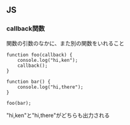 ## JS
### callback関数
関数の引数のなかに、また別の関数をいれること
```
function foo(callback) {
    console.log("hi,ken");
    callback();
}

function bar() {
    console.log("hi,there");
}

foo(bar);
```
"hi,ken"と"hi,there"がどちらも出力される

